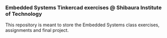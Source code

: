 ### Embedded Systems Tinkercad exercises @ Shibaura Institute of Technology

This repository is meant to store the Embedded Systems class exercises, assignments and final project.
